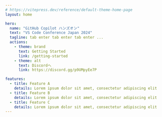 ```yaml
---
# https://vitepress.dev/reference/default-theme-home-page
layout: home

hero:
  name: "GitHub Copilot ハンズオン"
  text: "VS Code Conference Japan 2024"
  tagline: tab enter tab enter tab enter ...
  actions:
    - theme: brand
      text: Getting Started
      link: /getting-started
    - theme: alt
      text: Discordへ
      link: https://discord.gg/p9UMpyEe7P

features:
  - title: Feature A
    details: Lorem ipsum dolor sit amet, consectetur adipiscing elit
  - title: Feature B
    details: Lorem ipsum dolor sit amet, consectetur adipiscing elit
  - title: Feature C
    details: Lorem ipsum dolor sit amet, consectetur adipiscing elit
---
```


